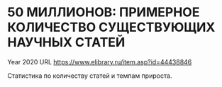 # 50 МИЛЛИОНОВ: ПРИМЕРНОЕ КОЛИЧЕСТВО СУЩЕСТВУЮЩИХ НАУЧНЫХ СТАТЕЙ

Year 2020
URL https://www.elibrary.ru/item.asp?id=44438846

Статистика по количеству статей и темпам прироста.